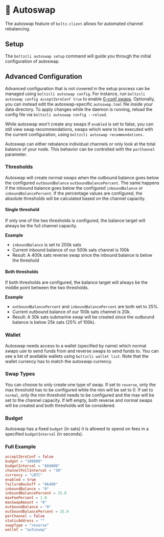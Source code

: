 # 🔁 Autoswap

The autoswap feature of `boltz-client` allows for automated channel rebalancing.

## Setup

The `boltzcli autoswap setup` command will guide you through the initial configuration of autoswap.

## Advanced Configuration

Advanced configuration that is not covered in the setup process can be managed using `boltzcli autoswap config`. For instance, run `boltzcli autoswap config acceptZeroConf true` to enable [0-conf swaps](https://docs.boltz.exchange/v/api/0-conf). Optionally, you can instead edit the autoswap-specific `autoswap.toml` file inside your data directory. To apply changes while the daemon is running, reload the config file via `boltzcli autoswap config --reload`.

While autoswap won't create any swaps if `enabled` is set to false, you can still view swap recommendations, swaps which were to be executed with the current configuration, using `boltzcli autoswap recommendations.`

Autoswap can either rebalance individual channels or only look at the total balance of your node. This behavior can be controlled with the `perChannel` parameter.

### Thresholds


Autoswap will create normal swaps when the outbound balance goes below the configured `outboundBalance` `outboundBalancePercent`.
The same happens if the inbound balance goes below the configured `inboundBalance` or `inboundBalancePercent`.
If the percentage values are configured, the absolute thresholds will be calculated based on the channel capacity.

#### Single threshold
If only one of the two thresholds is configured, the balance target will always be the full channel capacity.

**Example**
- `inboundBalance` is set to 200k sats 
- Current inbound balance of our 500k sats channel is 100k
- Result: A 400k sats reverse swap since the inbound balance is below the threshold

#### Both thresholds

If both thresholds are configured, the balance target will always be the middle point between the two thresholds.  

**Example**
- `outboundBalancePercent` and `inboundBalancePercent` are both set to 25%.
- Current outbound balance of our 100k sats channel is 20k.
- Result: A 30k sats submarine swap will be created since the outbound balance is below 25k sats (25% of 100k).

### Wallet

Autoswap needs access to a wallet (specified by name) which normal swaps use to send funds from and reverse swaps to send funds to. You can see a list of available wallets using `boltzcli wallet list`. Note that the wallet currency has to match the autoswap currency.

### Swap Types

You can choose to only create one type of swap. If set to `reverse`, only the max threshold has to be configured while the min will be set to 0. If set to `normal`, only the min threshold needs to be configured and the max will be set to the channel capacity. If left empty, both reverse and normal swaps will be created and both thresholds will be considered.

### Budget

Autoswap has a fixed `budget` (in sats) it is allowed to spend on fees in a specified `budgetInterval` (in seconds).

### Full Example

```toml
acceptZeroConf = false
budget = "100000"
budgetInterval = "604800"
channelPollInterval = "30"
currency = "LBTC"
enabled = true
failureBackoff = "86400"
inboundBalance = "0"
inboundBalancePercent = 25.0
maxFeePercent = 1.0
maxSwapAmount = "0"
outboundBalance = "0"
outboundBalancePercent = 25.0
perChannel = false
staticAddress = ""
swapType = "reverse"
wallet = "autoswap"
```
